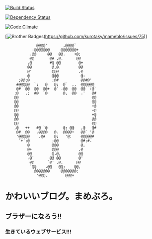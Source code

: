 [![Build Status](https://secure.travis-ci.org/kurotaky/mameblo.png)](http://travis-ci.org/kurotaky/mameblo)

[![Dependency Status](https://gemnasium.com/kurotaky/mameblo.png)](https://gemnasium.com/kurotaky/mameblo)

[![Code Climate](https://codeclimate.com/badge.png)](https://codeclimate.com/github/kurotaky/mameblo)

[![Brother Badges](https://f.cloud.github.com/assets/1898570/437703/239f31b2-b0ab-11e2-82e3-5e676d2eb066.jpg)(https://github.com/kurotaky/mameblo/issues/75)]

```
              @@@@'       ,@@@@`          
            :@@@@@@@     @@@@@@@+         
           .@@     @@   @@.    +@;        
           @@       @# ,@.      @@        
          ,@        #@ @@        @+       
          @@         @,@.        @@       
          @'         @@@         .@       
          @          @@@          @:      
      ;@@;@          ;@#          @@#@'   
     #@@@@@  `;   @   @;  @`  ,,  @@@@@@  
     @#  @@  @@  @@+  @` .@@  @@  @@  :@` 
    ;@   ,;  #@  `@       @,  @@  .'   @# 
    @@                                 @@ 
    @@                                 @@ 
    @@                                 +@ 
    @@                                 +@ 
    @@                                 +@ 
    @@                                 @@ 
    @@                                 @@ 
    ,@   ++   #@ `@       @; @@   ,@   @# 
     @#  @@   .@@@@   @.  @@@@+   @@` '@  
     '@@@@@    .@#    @;   '@:    @@@@@#  
      `+';@          ;@@          @#;#.   
          @          @@@          @,      
          @+         @@@         ,@       
          @@         @.@,        @@       
          .@`       @@ @@        @'       
           @@      `@' .@;      @@        
           `@@    .@@   @@;    @@,        
            .@@@@@@@     @@@@@@@;         
              '@@@.       `@@@+           
```

# かわいいブログ。まめぶろ。

## ブラザーになろう!!

### 生きているウェブサービス!!!
